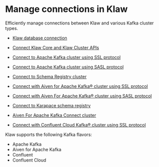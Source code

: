 # Manage connections in Klaw

Efficiently manage connections between Klaw and various Kafka cluster types.


- [Klaw database connection](klaw-db-connection)

- [Connect Klaw Core and Klaw Cluster APIs](klaw-core-with-clusterapi)
 
- [Connect to Apache Kafka cluster using SSL protocol](kafka-cluster-ssl-protocol)

- [Connect to Apache Kafka cluster using SASL protocol](kafka-cluster-sasl-ssl-protocol)

- [Connect to Schema Registry cluster](sr-cluster-ssl-protocol)

- [Connect with Aiven for Apache Kafka® cluster using SSL protocol](aiven-kafka-cluster-ssl-protocol)

- [Connect with Aiven For Apache Kafka® cluster using SASL protocol](aiven-kafka-cluster-sasl-ssl-protocol)

- [Connect to Karapace schema registry](aiven-karapace-cluster-ssl-protocol)

- [Aiven For Apache Kafka Connect cluster](aiven-kafka-connect-cluster-ssl-protocol)

- [Connect with Confluent Cloud Kafka® cluster using SSL protocol](confluent-cloud-kafka-cluster-ssl-protocol)


Klaw supports the following Kafka flavors:

-  Apache Kafka
-  Aiven for Apache Kafka
-  Confluent
-  Confluent Cloud

